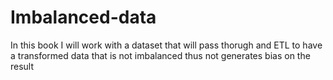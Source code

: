 # Imbalanced-data
In this book I will work with a dataset that will pass thorugh and ETL to have a transformed data that is not imbalanced thus not generates bias on the result
